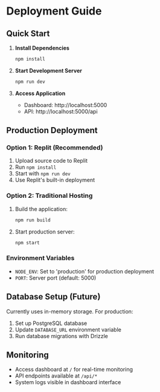# Deployment Guide

## Quick Start

1. **Install Dependencies**
   ```bash
   npm install
   ```

2. **Start Development Server**
   ```bash
   npm run dev
   ```

3. **Access Application**
   - Dashboard: http://localhost:5000
   - API: http://localhost:5000/api

## Production Deployment

### Option 1: Replit (Recommended)
1. Upload source code to Replit
2. Run `npm install`
3. Start with `npm run dev`
4. Use Replit's built-in deployment

### Option 2: Traditional Hosting
1. Build the application:
   ```bash
   npm run build
   ```
2. Start production server:
   ```bash
   npm start
   ```

### Environment Variables
- `NODE_ENV`: Set to 'production' for production deployment
- `PORT`: Server port (default: 5000)

## Database Setup (Future)
Currently uses in-memory storage. For production:
1. Set up PostgreSQL database
2. Update `DATABASE_URL` environment variable
3. Run database migrations with Drizzle

## Monitoring
- Access dashboard at `/` for real-time monitoring
- API endpoints available at `/api/*`
- System logs visible in dashboard interface
